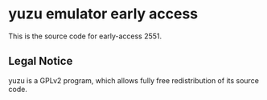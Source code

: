 yuzu emulator early access
=============

This is the source code for early-access 2551.

## Legal Notice

yuzu is a GPLv2 program, which allows fully free redistribution of its source code.